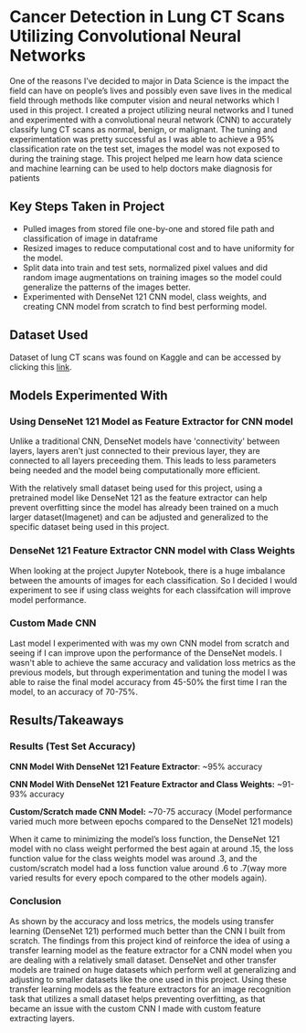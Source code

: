 # Cancer Detection in Lung CT Scans Utilizing Convolutional Neural Networks

One of the reasons I’ve decided to major in Data Science is the impact the field can have on people’s lives and possibly even save lives in the medical field through methods like computer vision and neural networks which I used in this project. I created a project utilizing neural networks and I tuned and experimented with a convolutional neural network (CNN) to accurately classify lung CT scans as normal, benign, or malignant. The tuning and experimentation was pretty successful as I was able to achieve a 95% classification rate on the test set, images the model was not exposed to during the training stage. This project helped me learn how data science and machine learning can be used to help doctors make diagnosis for patients

## Key Steps Taken in Project
- Pulled images from stored file one-by-one and stored file path and classification of image in dataframe
- Resized images to reduce computational cost and to have uniformity for the model.
- Split data into train and test sets, normalized pixel values and did random image augmentations on training images so the model could generalize the patterns of the images better.
- Experimented with DenseNet 121 CNN model, class weights, and creating CNN model from scratch to find best performing model.

## Dataset Used
Dataset of lung CT scans was found on Kaggle and can be accessed by clicking this [link](https://www.kaggle.com/datasets/adityamahimkar/iqothnccd-lung-cancer-dataset).

## Models Experimented With

### Using DenseNet 121 Model as Feature Extractor for CNN model
Unlike a traditional CNN, DenseNet models have 'connectivity' between layers, layers aren't just connected to their previous layer, they are connected to all layers preceeding them. This leads to less parameters being needed and the model being computationally more efficient.

With the relatively small dataset being used for this project, using a pretrained model like DenseNet 121 as the feature extractor can help prevent overfitting since the model has already been trained on a much larger dataset(Imagenet) and can be adjusted and generalized to the specific dataset being used in this project.

### DenseNet 121 Feature Extractor CNN model with Class Weights
When looking at the project Jupyter Notebook, there is a huge imbalance between the amounts of images for each classification. So I decided I would experiment to see if using class weights for each classifcation will improve model performance.

### Custom Made CNN
Last model I experimented with was my own CNN model from scratch and seeing if I can improve upon the performance of the DenseNet models. I wasn't able to achieve the same accuracy and validation loss metrics as the previous models, but through experimentation and tuning the model I was able to raise the final model accuracy from 45-50% the first time I ran the model, to an accuracy of 70-75%.

## Results/Takeaways
### Results (Test Set Accuracy)
**CNN Model With DenseNet 121 Feature Extractor**: ~95% accuracy

**CNN Model With DenseNet 121 Feature Extractor and Class Weights:** ~91-93% accuracy

**Custom/Scratch made CNN Model:** ~70-75 accuracy (Model performance varied much more between epochs compared to the DenseNet 121 models)

When it came to minimizing the model’s loss function, the DenseNet 121 model with no class weight performed the best again at around .15, the loss function value for the class weights model was around .3, and the custom/scratch model had a loss function value around .6 to .7(way more varied results for every epoch compared to the other models again).

### Conclusion

As shown by the accuracy and loss metrics, the models using transfer learning (DenseNet 121) performed much better than the CNN I built from scratch. The findings from this project kind of reinforce the idea of using a transfer learning model as the feature extractor for a CNN model when you are dealing with a relatively small dataset. DenseNet and other transfer models are trained on huge datasets which perform well at generalizing and adjusting to smaller datasets like the one used in this project. Using these transfer learning models as the feature extractors for an image recognition task that utilizes a small dataset helps preventing overfitting, as that became an issue with the custom CNN I made with custom feature extracting layers.
